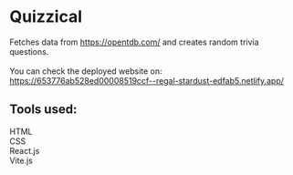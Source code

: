 # Quizzical
Fetches data from https://opentdb.com/ and creates random trivia questions. <br /><br />
You can check the deployed website on: https://653776ab528ed00008519ccf--regal-stardust-edfab5.netlify.app/

## Tools used:
HTML <br />
CSS <br />
React.js <br />
Vite.js
